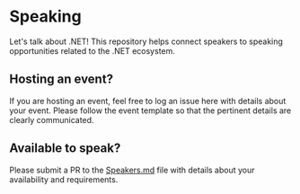 # Speaking

Let's talk about .NET! This repository helps connect speakers to speaking opportunities related to the .NET ecosystem.

## Hosting an event?

If you are hosting an event, feel free to log an issue here with details about your event. Please follow the event template so that the pertinent details are clearly communicated.

## Available to speak?

Please submit a PR to the [Speakers.md](Speakers.md) file with details about your availability and requirements.
